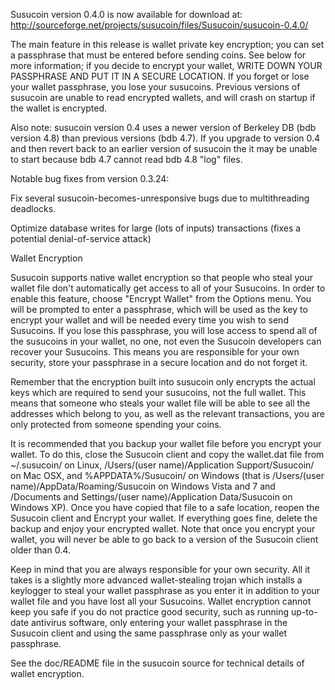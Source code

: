 Susucoin version 0.4.0 is now available for download at:
http://sourceforge.net/projects/susucoin/files/Susucoin/susucoin-0.4.0/

The main feature in this release is wallet private key encryption;
you can set a passphrase that must be entered before sending coins.
See below for more information; if you decide to encrypt your wallet,
WRITE DOWN YOUR PASSPHRASE AND PUT IT IN A SECURE LOCATION. If you
forget or lose your wallet passphrase, you lose your susucoins.
Previous versions of susucoin are unable to read encrypted wallets,
and will crash on startup if the wallet is encrypted.

Also note: susucoin version 0.4 uses a newer version of Berkeley DB
(bdb version 4.8) than previous versions (bdb 4.7). If you upgrade
to version 0.4 and then revert back to an earlier version of susucoin
the it may be unable to start because bdb 4.7 cannot read bdb 4.8
"log" files.


Notable bug fixes from version 0.3.24:

Fix several susucoin-becomes-unresponsive bugs due to multithreading
deadlocks.

Optimize database writes for large (lots of inputs) transactions
(fixes a potential denial-of-service attack)


Wallet Encryption

Susucoin supports native wallet encryption so that people who steal your
wallet file don't automatically get access to all of your Susucoins.
In order to enable this feature, choose "Encrypt Wallet" from the
Options menu.  You will be prompted to enter a passphrase, which
will be used as the key to encrypt your wallet and will be needed
every time you wish to send Susucoins.  If you lose this passphrase,
you will lose access to spend all of the susucoins in your wallet,
no one, not even the Susucoin developers can recover your Susucoins.
This means you are responsible for your own security, store your
passphrase in a secure location and do not forget it.

Remember that the encryption built into susucoin only encrypts the
actual keys which are required to send your susucoins, not the full
wallet.  This means that someone who steals your wallet file will
be able to see all the addresses which belong to you, as well as the
relevant transactions, you are only protected from someone spending
your coins.

It is recommended that you backup your wallet file before you
encrypt your wallet.  To do this, close the Susucoin client and
copy the wallet.dat file from ~/.susucoin/ on Linux, /Users/(user
name)/Application Support/Susucoin/ on Mac OSX, and %APPDATA%/Susucoin/
on Windows (that is /Users/(user name)/AppData/Roaming/Susucoin on
Windows Vista and 7 and /Documents and Settings/(user name)/Application
Data/Susucoin on Windows XP).  Once you have copied that file to a
safe location, reopen the Susucoin client and Encrypt your wallet.
If everything goes fine, delete the backup and enjoy your encrypted
wallet.  Note that once you encrypt your wallet, you will never be
able to go back to a version of the Susucoin client older than 0.4.

Keep in mind that you are always responsible for your own security.
All it takes is a slightly more advanced wallet-stealing trojan which
installs a keylogger to steal your wallet passphrase as you enter it
in addition to your wallet file and you have lost all your Susucoins.
Wallet encryption cannot keep you safe if you do not practice
good security, such as running up-to-date antivirus software, only
entering your wallet passphrase in the Susucoin client and using the
same passphrase only as your wallet passphrase.

See the doc/README file in the susucoin source for technical details
of wallet encryption.
